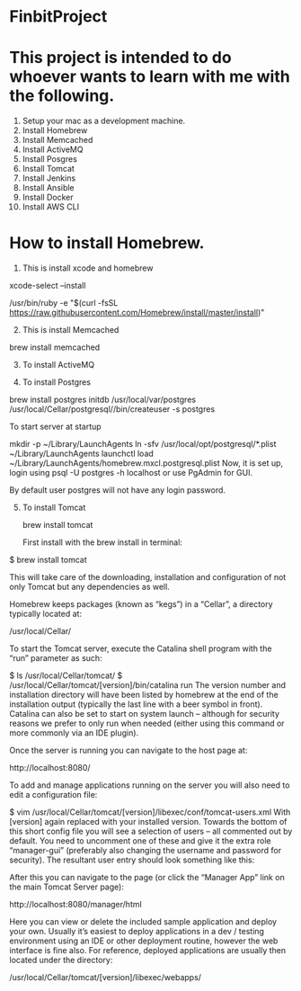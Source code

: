 # FinbitProject

# This project is intended to do whoever wants to learn with me with the following.
1. Setup your mac as a development machine.
2. Install Homebrew
3. Install Memcached
4. Install ActiveMQ
5. Install Posgres
6. Install Tomcat
7. Install Jenkins
8. Install Ansible
9. Install Docker
10. Install AWS CLI

# How to install Homebrew.

1. This is install xcode and homebrew 

 xcode-select –install

 /usr/bin/ruby -e "$(curl -fsSL https://raw.githubusercontent.com/Homebrew/install/master/install)"

2. This is install Memcached

 brew install memcached

 
3. To install ActiveMQ

4. To install Postgres

  brew install postgres
  initdb /usr/local/var/postgres
  /usr/local/Cellar/postgresql/<version>/bin/createuser -s postgres
  
  To start server at startup

  mkdir -p ~/Library/LaunchAgents
  ln -sfv /usr/local/opt/postgresql/*.plist ~/Library/LaunchAgents
  launchctl load ~/Library/LaunchAgents/homebrew.mxcl.postgresql.plist
  Now, it is set up, login using psql -U postgres -h localhost or use PgAdmin for GUI.

  By default user postgres will not have any login password.

5. To install Tomcat

   brew install tomcat

   First install with the brew install in terminal:

  $ brew install tomcat
  
  This will take care of the downloading, installation and configuration of not only Tomcat but any dependencies as well.

  Homebrew keeps packages (known as “kegs”) in a “Cellar”, a directory typically located at:

  /usr/local/Cellar/

  To start the Tomcat server, execute the Catalina shell program with the “run” parameter as such:

  $ ls /usr/local/Cellar/tomcat/
  $ /usr/local/Cellar/tomcat/[version]/bin/catalina run
  The version number and installation directory will have been listed by homebrew at the end of the installation output (typically the last line with a beer symbol in front). Catalina can also be set to start on system launch – although for security reasons we prefer to only run when needed (either using this command or more commonly via an IDE plugin).

  Once the server is running you can navigate to the host page at:

  http://localhost:8080/

  To add and manage applications running on the server you will also need to edit a configuration file:

  $ vim /usr/local/Cellar/tomcat/[version]/libexec/conf/tomcat-users.xml
  With [version] again replaced with your installed version. Towards the bottom of this short config file you will see a selection of users – all commented out by default. You need to uncomment one of these and give it the extra role “manager-gui” (preferably also changing the username and password for security). The resultant user entry should look something like this:

  <user username="admin" password="password" roles="tomcat,manager-gui" />
  After this you can navigate to the page (or click the “Manager App” link on the main Tomcat Server page):

  http://localhost:8080/manager/html

  Here you can view or delete the included sample application and deploy your own. Usually it’s easiest to deploy applications in a dev / testing environment using an IDE or other deployment routine, however the web interface is fine also. For reference, deployed applications are usually then located under the directory:

  /usr/local/Cellar/tomcat/[version]/libexec/webapps/


